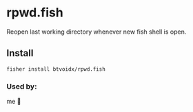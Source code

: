 # rpwd.fish

Reopen last working directory whenever new fish shell is open.

## Install

```fish
fisher install btvoidx/rpwd.fish
```

### Used by:
me 🙂
